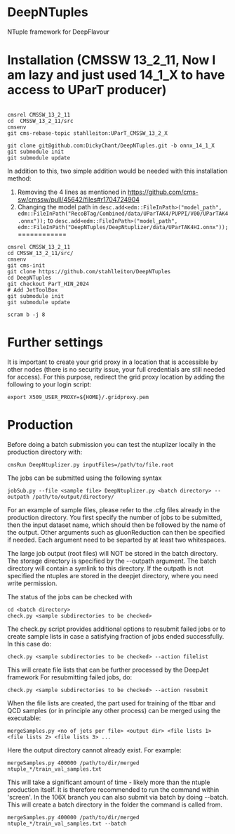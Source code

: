 # DeepNTuples
NTuple framework for DeepFlavour


Installation (CMSSW 13_2_11, Now I am lazy and just used 14_1_X to have access to UParT producer)
============
``` 

cmsrel CMSSW_13_2_11
cd  CMSSW_13_2_11/src
cmsenv
git cms-rebase-topic stahlleiton:UParT_CMSSW_13_2_X

git clone git@github.com:DickyChant/DeepNTuples.git -b onnx_14_1_X
git submodule init
git submodule update
```

In addition to this, two simple addition would be needed with this installation method:

1. Removing the 4 lines as mentioned in https://github.com/cms-sw/cmssw/pull/45642/files#r1704724904
2. Changing the model path in `desc.add<edm::FileInPath>("model_path", edm::FileInPath("RecoBTag/Combined/data/UParTAK4/PUPPI/V00/UParTAK4.onnx"));` to `desc.add<edm::FileInPath>("model_path", edm::FileInPath("DeepNTuples/DeepNtuplizer/data/UParTAK4HI.onnx"));` 
============

```
cmsrel CMSSW_13_2_11
cd CMSSW_13_2_11/src/
cmsenv
git cms-init
git clone https://github.com/stahlleiton/DeepNTuples
cd DeepNTuples
git checkout ParT_HIN_2024
# Add JetToolBox
git submodule init
git submodule update

scram b -j 8
```

Further settings
============

It is important to create your grid proxy in a location that is accessible by other nodes (there is no security issue, your full credentials are still needed for access). For this purpose, redirect the grid proxy location by adding the following to your login script:

```
export X509_USER_PROXY=${HOME}/.gridproxy.pem
```

Production
==========

Before doing a batch submission you can test the ntuplizer locally in the production directory with:
```
cmsRun DeepNtuplizer.py inputFiles=/path/to/file.root
```
The jobs can be submitted using the following syntax
```
jobSub.py --file <sample file> DeepNtuplizer.py <batch directory> --outpath /path/to/output/directory/
```
For an example of sample files, please refer to the .cfg files already in the production directory. You first specify the number of jobs to be submitted, then the input dataset name, which should then be followed by the name of the output. Other arguments such as gluonReduction can then be specified if needed. Each argument need to be separted by at least two whitespaces.
 
The large job output (root files) will NOT be stored in the batch directory. The storage directory is specified by the --outpath argument. The batch directory will contain a symlink to this directory. If the outpath is not specified the ntuples are stored in the deepjet directory, where you need write permission.

The status of the jobs can be checked with
```
cd <batch directory>
check.py <sample subdirectories to be checked>
```

The check.py script provides additional options to resubmit failed jobs or to create sample lists in case a satisfying fraction of jobs ended successfully. 
In this case do:
```
check.py <sample subdirectories to be checked> --action filelist
```
This will create file lists that can be further processed by the DeepJet framework
For resubmitting failed jobs, do:
```
check.py <sample subdirectories to be checked> --action resubmit
```

When the file lists are created, the part used for training of the ttbar and QCD samples (or in principle any other process) can be merged using the executable:
```
mergeSamples.py <no of jets per file> <output dir> <file lists 1> <file lists 2> <file lists 3> ...
```
Here the output directory cannot already exist. For example:
```
mergeSamples.py 400000 /path/to/dir/merged ntuple_*/train_val_samples.txt
```
This will take a significant amount of time - likely more than the ntuple production itself. It is therefore recommended to run the command within 'screen'. In the 106X branch you can also submit via batch by doing --batch. This will create a batch directory in the folder the command is called from.

```
mergeSamples.py 400000 /path/to/dir/merged ntuple_*/train_val_samples.txt --batch
```
